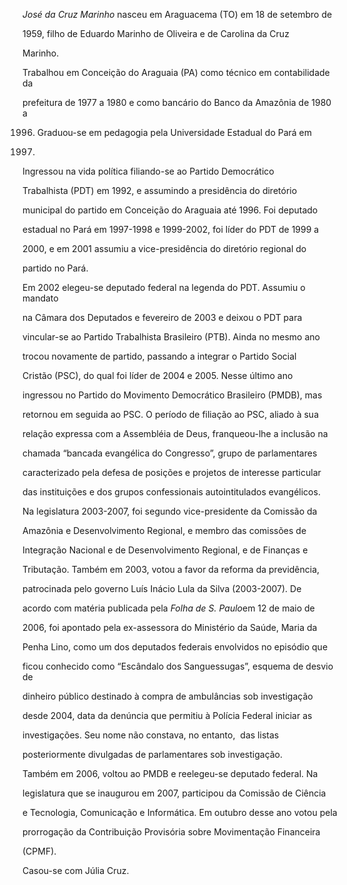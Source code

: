 

*José da Cruz Marinho* nasceu em Araguacema (TO) em 18 de setembro de

1959, filho de Eduardo Marinho de Oliveira e de Carolina da Cruz

Marinho.



Trabalhou em Conceição do Araguaia (PA) como técnico em contabilidade da

prefeitura de 1977 a 1980 e como bancário do Banco da Amazônia de 1980 a

1996. Graduou-se em pedagogia pela Universidade Estadual do Pará em

1999.



Ingressou na vida política filiando-se ao Partido Democrático

Trabalhista (PDT) em 1992, e assumindo a presidência do diretório

municipal do partido em Conceição do Araguaia até 1996. Foi deputado

estadual no Pará em 1997-1998 e 1999-2002, foi líder do PDT de 1999 a

2000, e em 2001 assumiu a vice-presidência do diretório regional do

partido no Pará.



Em 2002 elegeu-se deputado federal na legenda do PDT. Assumiu o mandato

na Câmara dos Deputados e fevereiro de 2003 e deixou o PDT para

vincular-se ao Partido Trabalhista Brasileiro (PTB). Ainda no mesmo ano

trocou novamente de partido, passando a integrar o Partido Social

Cristão (PSC), do qual foi líder de 2004 e 2005. Nesse último ano

ingressou no Partido do Movimento Democrático Brasileiro (PMDB), mas

retornou em seguida ao PSC. O período de filiação ao PSC, aliado à sua

relação expressa com a Assembléia de Deus, franqueou-lhe a inclusão na

chamada “bancada evangélica do Congresso”, grupo de parlamentares

caracterizado pela defesa de posições e projetos de interesse particular

das instituições e dos grupos confessionais autointitulados evangélicos.



Na legislatura 2003-2007, foi segundo vice-presidente da Comissão da

Amazônia e Desenvolvimento Regional, e membro das comissões de

Integração Nacional e de Desenvolvimento Regional, e de Finanças e

Tributação. Também em 2003, votou a favor da reforma da previdência,

patrocinada pelo governo Luís Inácio Lula da Silva (2003-2007). De

acordo com matéria publicada pela *Folha de S. Paulo*em 12 de maio de

2006, foi apontado pela ex-assessora do Ministério da Saúde, Maria da

Penha Lino, como um dos deputados federais envolvidos no episódio que

ficou conhecido como “Escândalo dos Sanguessugas”, esquema de desvio de

dinheiro público destinado à compra de ambulâncias sob investigação

desde 2004, data da denúncia que permitiu à Polícia Federal iniciar as

investigações. Seu nome não constava, no entanto,  das listas

posteriormente divulgadas de parlamentares sob investigação.



Também em 2006, voltou ao PMDB e reelegeu-se deputado federal. Na

legislatura que se inaugurou em 2007, participou da Comissão de Ciência

e Tecnologia, Comunicação e Informática. Em outubro desse ano votou pela

prorrogação da Contribuição Provisória sobre Movimentação Financeira

(CPMF).



Casou-se com Júlia Cruz.





